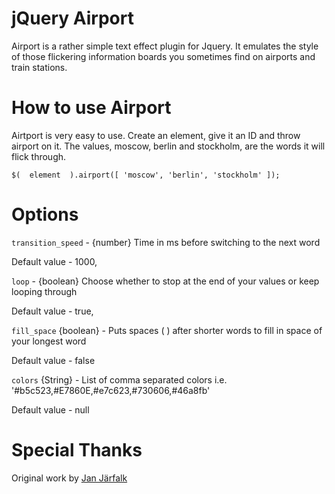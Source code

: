 jQuery Airport
==============

Airport is a rather simple text effect plugin for Jquery. It emulates the style of those flickering information boards you sometimes find on airports and train stations.

How to use Airport
==================
Airtport is very easy to use. Create an element, give it an ID and throw airport on it. The values, moscow, berlin and stockholm, are the words it will flick through.

`$(  element  ).airport([ 'moscow', 'berlin', 'stockholm' ]);`

Options
=======
`transition_speed` - {number} Time in ms before switching to the next word

Default value - 1000,


`loop` - {boolean} Choose whether to stop at the end of your values or keep looping through

Default value - true,


`fill_space` {boolean} - Puts spaces (&nbsp;) after shorter words to fill in space of your longest word

Default value - false


`colors` {String} - List of comma separated colors i.e. '#b5c523,#E7860E,#e7c623,#730606,#46a8fb'

Default value - null


Special Thanks
==============

Original work by [Jan Järfalk](http://unwrongest.com/projects/airport/)